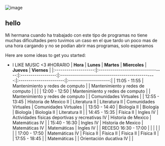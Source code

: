 ![image](https://user-images.githubusercontent.com/113820547/218565665-fb237c5d-6f9b-4764-b351-4999b80ca08b.png)

## **hello**

Mi hermana cuando ha trabajado con este tipo de programas no tiene muchas dificultades pero tuvimos un caso en el que tardo un poco mas de una hora cargando y no se podían abrir mas programas, solo esperamos 

Here are some ideas to get you started:

-  I LIKE MUSIC <3
#HORARIO
|       **Hora**       |             **Lunes**             |     **Martes**     |                   **Miercoles**                  |        **Jueves**       |      **Viernes**      |
|:--------------------:|:---------------------------------:|:------------------:|:------------------------------------------------:|:-----------------------:|:---------------------:|
|     11:05 - 11:55    | Mantenimiento y redes  de computo |                    |         Mantenimiento y redes  de computo        |                         |                       |
|     12:00 - 12:50    | Mantenimiento y redes  de computo |                    |         Mantenimiento y redes  de computo        |                         | Comunidades Virtuales |
|     12:55 - 13:45    |       Historia de Mexico II       |    Literatura II   |                   Literatura II                  |  Comunidades Virtuales  | Comunidades Virtuales |
|     13:50 - 14:40    |            Biología II            |      Biología      |                     Biología                     |       Biología II       |     Literatura II     |
|     14:45 - 15:35    |             Física II             |      Ingles IV     | Actividades físicas deportivas y  recreativas IV |    Historia de Mexico   |     Matemáticas IV    |
|     15:40 - 16:30    |             Ingles IV             | Historia de Mexico |                  Matemáticas IV                  |       Matemáticas       |       Ingles IV       |
| RECESO 16:30 - 17:00 |                                   |                    |                                                  |                         |                       |
|     17:00 - 17:50    |           Matemáticas IV          |      Física II     |                     Física II                    |        Física II        |       Física II       |
|     17:55 - 18:45    |                                   |     Matemáticas    |                                                  | Orientación ducativa IV |                       |
